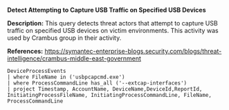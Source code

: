 **Detect Attempting to Capture USB Traffic on Specified USB Devices**

**Description:** This query detects threat actors that attempt to capture USB traffic on specified USB devices on victim environments. This activity was used by Crambus group in their activity. 

**References:** https://symantec-enterprise-blogs.security.com/blogs/threat-intelligence/crambus-middle-east-government

```
DeviceProcessEvents
| where FileName in ('usbpcapcmd.exe')
| where ProcessCommandLine has_all ('--extcap-interfaces')
| project Timestamp, AccountName, DeviceName,DeviceId,ReportId, InitiatingProcessFileName, InitiatingProcessCommandLine, FileName, ProcessCommandLine
```

